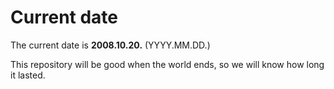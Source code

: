 # Current date

The current date is **2008.10.20.** (YYYY.MM.DD.)

This repository will be good when the world ends, so we will know how long it lasted.